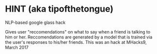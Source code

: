 # HINT (aka tipofthetongue)

NLP-based google glass hack

Gives user "reccomendations" on what to say when a friend is talking to him or her. Reccomendations are generated by a model that is trained
via the user's responses to his/her friends. This was an hack at MHacks9, March 2017
